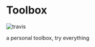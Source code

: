 # Toolbox
![travis](https://travis-ci.org/hjhjw1991/Toolbox.svg?branch=master) 

a personal toolbox, try everything
